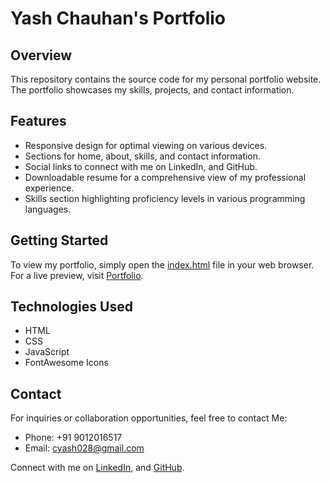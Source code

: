 
# Yash Chauhan's Portfolio

## Overview

This repository contains the source code for my personal portfolio website. The portfolio showcases my skills, projects, and contact information.


## Features

- Responsive design for optimal viewing on various devices.
- Sections for home, about, skills, and contact information.
- Social links to connect with me on LinkedIn, and GitHub.
- Downloadable resume for a comprehensive view of my professional experience.
- Skills section highlighting proficiency levels in various programming languages.

## Getting Started

To view my portfolio, simply open the [index.html](./index.html) file in your web browser. For a live preview, visit [Portfolio](https://chyash1110.github.io/Portfolio/).

## Technologies Used

- HTML
- CSS
- JavaScript
- FontAwesome Icons


## Contact

For inquiries or collaboration opportunities, feel free to contact Me:

- Phone: +91 9012016517
- Email: cyash028@gmail.com
  
Connect with me on  [LinkedIn](https://www.linkedin.com/in/yash-chauhan-a8969a21b/), and [GitHub](https://github.com/chyash1110).

